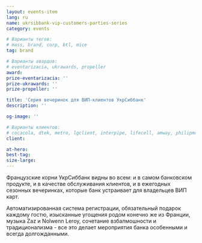 ```yaml
---
layout: events-item
lang: ru
name: ukrsibbank-vip-customers-parties-series
category: events

# Варианты тегов:
# mass, brand, corp, btl, mice
tag: brand 

# Варианты авардов:
# eventarizacia, ukrawards, propeller
award: 
prize-eventarizacia: ''
prize-ukrawards: ''
prize-propeller: ''

title: 'Серия вечеринок для ВИП-клиентов УкрСиббанк'
description: ''

og-image: ''

# Варианты клиентов:
# cocacola, dtek, metro, lgclient, interpipe, lifecell, amway, philipmorris, olymp, maristela, udp, top, zefir, unicef, wog, sebbank, niko, nemiroff, maxim, velykakyshenia, marieclaire, chervonenkoracing, burn, altis, mts, prime, seppala, lifeclient, pekingduck,
client: 

at-hero: 
best-tag: 
size-large: 
---
```


Французские корни УкрСиббанк видны во всем: и в самом банковском продукте, и в качестве обслуживания клиентов, и в ежегодных сезонных вечеринках, которые банк устраивает для владельцев ВИП карт.

Автоматизированная система регистрации, обязательный подарок каждому гостю, изысканные угощения родом конечно же из Франции, музыка Zaz и Nolwenn Leroy, сочетание взбалмошности и традиционализма - все это делает мероприятия банка особенными и всегда долгожданными.
